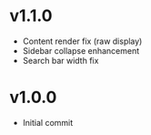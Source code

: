# v1.1.0
* Content render fix (raw display)
* Sidebar collapse enhancement
* Search bar width fix

# v1.0.0
* Initial commit